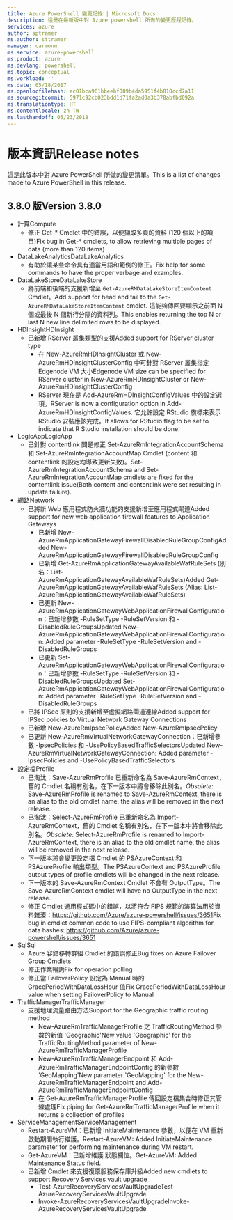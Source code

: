```yaml
---
title: Azure PowerShell 變更記錄 | Microsoft Docs
description: 這是在最新版中對 Azure powershell 所做的變更歷程記錄。
services: azure
author: sptramer
ms.author: sttramer
manager: carmonm
ms.service: azure-powershell
ms.product: azure
ms.devlang: powershell
ms.topic: conceptual
ms.workload: ''
ms.date: 05/18/2017
ms.openlocfilehash: ec01bca961bbeebf089b4da5951f4b810ccd7a11
ms.sourcegitcommit: 5971c92cb023bdd1d71fa2ad0a3b378abfbd092a
ms.translationtype: HT
ms.contentlocale: zh-TW
ms.lasthandoff: 05/23/2018
---
```

# <a name="release-notes"></a><span data-ttu-id="2a747-103">版本資訊</span><span class="sxs-lookup"><span data-stu-id="2a747-103">Release notes</span></span>

<span data-ttu-id="2a747-104">這是此版本中對 Azure PowerShell 所做的變更清單。</span><span class="sxs-lookup"><span data-stu-id="2a747-104">This is a list of changes made to Azure PowerShell in this release.</span></span>

## <a name="version-380"></a><span data-ttu-id="2a747-105">3.8.0 版</span><span class="sxs-lookup"><span data-stu-id="2a747-105">Version 3.8.0</span></span>
* <span data-ttu-id="2a747-106">計算</span><span class="sxs-lookup"><span data-stu-id="2a747-106">Compute</span></span>
  - <span data-ttu-id="2a747-107">修正 Get-\* Cmdlet 中的錯誤，以便擷取多頁的資料 (120 個以上的項目)</span><span class="sxs-lookup"><span data-stu-id="2a747-107">Fix bug in Get-\* cmdlets, to allow retrieving multiple pages of data (more than 120 items)</span></span>
* <span data-ttu-id="2a747-108">DataLakeAnalytics</span><span class="sxs-lookup"><span data-stu-id="2a747-108">DataLakeAnalytics</span></span>
  - <span data-ttu-id="2a747-109">有助於讓某些命令具有適當用語和範例的修正。</span><span class="sxs-lookup"><span data-stu-id="2a747-109">Fix help for some commands to have the proper verbage and examples.</span></span>
* <span data-ttu-id="2a747-110">DataLakeStore</span><span class="sxs-lookup"><span data-stu-id="2a747-110">DataLakeStore</span></span>
  - <span data-ttu-id="2a747-111">將前端和後端的支援新增至 `Get-AzureRMDataLakeStoreItemContent` Cmdlet。</span><span class="sxs-lookup"><span data-stu-id="2a747-111">Add support for head and tail to the `Get-AzureRMDataLakeStoreItemContent` cmdlet.</span></span> <span data-ttu-id="2a747-112">這能夠傳回要顯示之前面 N 個或最後 N 個新行分隔的資料列。</span><span class="sxs-lookup"><span data-stu-id="2a747-112">This enables returning the top N or last N new line delimited rows to be displayed.</span></span>
* <span data-ttu-id="2a747-113">HDInsight</span><span class="sxs-lookup"><span data-stu-id="2a747-113">HDInsight</span></span>
  - <span data-ttu-id="2a747-114">已新增 RServer 叢集類型的支援</span><span class="sxs-lookup"><span data-stu-id="2a747-114">Added support for RServer cluster type</span></span>
    + <span data-ttu-id="2a747-115">在 New-AzureRmHDInsightCluster 或 New-AzureRmHDInsightClusterConfig 中可針對 RServer 叢集指定 Edgenode VM 大小</span><span class="sxs-lookup"><span data-stu-id="2a747-115">Edgenode VM size can be specified for RServer cluster in New-AzureRmHDInsightCluster or New-AzureRmHDInsightClusterConfig</span></span>
    + <span data-ttu-id="2a747-116">RServer 現在是 Add-AzureRmHDInsightConfigValues 中的設定選項。</span><span class="sxs-lookup"><span data-stu-id="2a747-116">RServer is now a configuration option in Add-AzureRmHDInsightConfigValues.</span></span> <span data-ttu-id="2a747-117">它允許設定 RStudio 旗標來表示 RStudio 安裝應該完成。</span><span class="sxs-lookup"><span data-stu-id="2a747-117">It allows for RStudio flag to be set to indicate that R Studio installation should be done.</span></span>
* <span data-ttu-id="2a747-118">LogicApp</span><span class="sxs-lookup"><span data-stu-id="2a747-118">LogicApp</span></span>
  - <span data-ttu-id="2a747-119">已針對 contentlink 問題修正 Set-AzureRmIntegrationAccountSchema 和 Set-AzureRmIntegrationAccountMap Cmdlet (content 和 contentlink 的設定均導致更新失敗)。</span><span class="sxs-lookup"><span data-stu-id="2a747-119">Set-AzureRmIntegrationAccountSchema and Set-AzureRmIntegrationAccountMap cmdlets are fixed for the contentlink issue(Both content and contentlink were set resulting in update failure).</span></span>
* <span data-ttu-id="2a747-120">網路</span><span class="sxs-lookup"><span data-stu-id="2a747-120">Network</span></span>
  - <span data-ttu-id="2a747-121">已將新 Web 應用程式防火牆功能的支援新增至應用程式閘道</span><span class="sxs-lookup"><span data-stu-id="2a747-121">Added support for new web application firewall features to Application Gateways</span></span>
    + <span data-ttu-id="2a747-122">已新增 New-AzureRmApplicationGatewayFirewallDisabledRuleGroupConfig</span><span class="sxs-lookup"><span data-stu-id="2a747-122">Added New-AzureRmApplicationGatewayFirewallDisabledRuleGroupConfig</span></span>
    + <span data-ttu-id="2a747-123">已新增 Get-AzureRmApplicationGatewayAvailableWafRuleSets (別名：List-AzureRmApplicationGatewayAvailableWafRuleSets)</span><span class="sxs-lookup"><span data-stu-id="2a747-123">Added Get-AzureRmApplicationGatewayAvailableWafRuleSets (Alias: List-AzureRmApplicationGatewayAvailableWafRuleSets)</span></span>
    + <span data-ttu-id="2a747-124">已更新 New-AzureRmApplicationGatewayWebApplicationFirewallConfiguration：已新增參數 -RuleSetType -RuleSetVersion 和 -DisabledRuleGroups</span><span class="sxs-lookup"><span data-stu-id="2a747-124">Updated New-AzureRmApplicationGatewayWebApplicationFirewallConfiguration: Added parameter -RuleSetType -RuleSetVersion and -DisabledRuleGroups</span></span>
    + <span data-ttu-id="2a747-125">已更新 Set-AzureRmApplicationGatewayWebApplicationFirewallConfiguration：已新增參數 -RuleSetType -RuleSetVersion 和 -DisabledRuleGroups</span><span class="sxs-lookup"><span data-stu-id="2a747-125">Updated Set-AzureRmApplicationGatewayWebApplicationFirewallConfiguration: Added parameter -RuleSetType -RuleSetVersion and -DisabledRuleGroups</span></span>
  - <span data-ttu-id="2a747-126">已將 IPSec 原則的支援新增至虛擬網路閘道連線</span><span class="sxs-lookup"><span data-stu-id="2a747-126">Added support for IPSec policies to Virtual Network Gateway Connections</span></span>
  - <span data-ttu-id="2a747-127">已新增 New-AzureRmIpsecPolicy</span><span class="sxs-lookup"><span data-stu-id="2a747-127">Added New-AzureRmIpsecPolicy</span></span>
  - <span data-ttu-id="2a747-128">已更新 New-AzureRmVirtualNetworkGatewayConnection：已新增參數 -IpsecPolicies 和 -UsePolicyBasedTrafficSelectors</span><span class="sxs-lookup"><span data-stu-id="2a747-128">Updated New-AzureRmVirtualNetworkGatewayConnection: Added parameter -IpsecPolicies and -UsePolicyBasedTrafficSelectors</span></span>
* <span data-ttu-id="2a747-129">設定檔</span><span class="sxs-lookup"><span data-stu-id="2a747-129">Profile</span></span>
  - <span data-ttu-id="2a747-130">已淘汰︰Save-AzureRmProfile 已重新命名為 Save-AzureRmContext，舊的 Cmdlet 名稱有別名，在下一版本中將會移除此別名。</span><span class="sxs-lookup"><span data-stu-id="2a747-130">*Obsolete*: Save-AzureRmProfile is renamed to Save-AzureRmContext, there is an alias to the old cmdlet name, the alias will be removed in the next release.</span></span>
  - <span data-ttu-id="2a747-131">已淘汰︰Select-AzureRmProfile 已重新命名為 Import-AzureRmContext，舊的 Cmdlet 名稱有別名，在下一版本中將會移除此別名。</span><span class="sxs-lookup"><span data-stu-id="2a747-131">*Obsolete*: Select-AzureRmProfile is renamed to Import-AzureRmContext, there is an alias to the old cmdlet name, the alias will be removed in the next release.</span></span>
  - <span data-ttu-id="2a747-132">下一版本將會變更設定檔 Cmdlet 的 PSAzureContext 和 PSAzureProfile 輸出類型。</span><span class="sxs-lookup"><span data-stu-id="2a747-132">The PSAzureContext and PSAzureProfile output types of profile cmdlets will be changed in the next release.</span></span>
  - <span data-ttu-id="2a747-133">下一版本的 Save-AzureRmContext Cmdlet 不會有 OutputType。</span><span class="sxs-lookup"><span data-stu-id="2a747-133">The Save-AzureRmContext cmdlet will have no OutputType in the next release.</span></span>
  - <span data-ttu-id="2a747-134">修正 Cmdlet 通用程式碼中的錯誤，以將符合 FIPS 規範的演算法用於資料雜湊：https://github.com/Azure/azure-powershell/issues/3651</span><span class="sxs-lookup"><span data-stu-id="2a747-134">Fix bug in cmdlet common code to use FIPS-compliant algorithm for data hashes: https://github.com/Azure/azure-powershell/issues/3651</span></span>
* <span data-ttu-id="2a747-135">Sql</span><span class="sxs-lookup"><span data-stu-id="2a747-135">Sql</span></span>
  - <span data-ttu-id="2a747-136">Azure 容錯移轉群組 Cmdlet 的錯誤修正</span><span class="sxs-lookup"><span data-stu-id="2a747-136">Bug fixes on Azure Failover Group Cmdlets</span></span>
  - <span data-ttu-id="2a747-137">修正作業輪詢</span><span class="sxs-lookup"><span data-stu-id="2a747-137">Fix for operation polling</span></span>
  - <span data-ttu-id="2a747-138">修正當 FailoverPolicy 設定為 Manual 時的 GracePeriodWithDataLossHour 值</span><span class="sxs-lookup"><span data-stu-id="2a747-138">Fix GracePeriodWithDataLossHour value when setting FailoverPolicy to Manual</span></span>
* <span data-ttu-id="2a747-139">TrafficManager</span><span class="sxs-lookup"><span data-stu-id="2a747-139">TrafficManager</span></span>
  - <span data-ttu-id="2a747-140">支援地理流量路由方法</span><span class="sxs-lookup"><span data-stu-id="2a747-140">Support for the Geographic traffic routing method</span></span>
    + <span data-ttu-id="2a747-141">New-AzureRmTrafficManagerProfile 之 TrafficRoutingMethod 參數的新值 'Geographic'</span><span class="sxs-lookup"><span data-stu-id="2a747-141">New value 'Geographic' for the TrafficRoutingMethod parameter of New-AzureRmTrafficManagerProfile</span></span>
    + <span data-ttu-id="2a747-142">New-AzureRmTrafficManagerEndpoint 和 Add-AzureRmTrafficManagerEndpointConfig 的新參數 'GeoMapping'</span><span class="sxs-lookup"><span data-stu-id="2a747-142">New parameter 'GeoMapping' for the New-AzureRmTrafficManagerEndpoint and Add-AzureRmTrafficManagerEndpointConfig</span></span>
    + <span data-ttu-id="2a747-143">在 Get-AzureRmTrafficManagerProfile 傳回設定檔集合時修正其管線處理</span><span class="sxs-lookup"><span data-stu-id="2a747-143">Fix piping for Get-AzureRmTrafficManagerProfile when it returns a collection of profiles</span></span>
* <span data-ttu-id="2a747-144">ServiceManagement</span><span class="sxs-lookup"><span data-stu-id="2a747-144">ServiceManagement</span></span>
  - <span data-ttu-id="2a747-145">Restart-AzureVM：已新增 InitiateMaintenance 參數，以便在 VM 重新啟動期間執行維護。</span><span class="sxs-lookup"><span data-stu-id="2a747-145">Restart-AzureVM: Added InitiateMaintenance parameter for performing maintenance during VM restart.</span></span>
  - <span data-ttu-id="2a747-146">Get-AzureVM：已新增維護 狀態欄位。</span><span class="sxs-lookup"><span data-stu-id="2a747-146">Get-AzureVM: Added Maintenance Status field.</span></span>
  - <span data-ttu-id="2a747-147">已新增 Cmdlet 來支援復原服務保存庫升級</span><span class="sxs-lookup"><span data-stu-id="2a747-147">Added new cmdlets to support Recovery Services vault upgrade</span></span>
    + <span data-ttu-id="2a747-148">Test-AzureRecoveryServicesVaultUpgrade</span><span class="sxs-lookup"><span data-stu-id="2a747-148">Test-AzureRecoveryServicesVaultUpgrade</span></span>
    + <span data-ttu-id="2a747-149">Invoke-AzureRecoveryServicesVaultUpgrade</span><span class="sxs-lookup"><span data-stu-id="2a747-149">Invoke-AzureRecoveryServicesVaultUpgrade</span></span>
